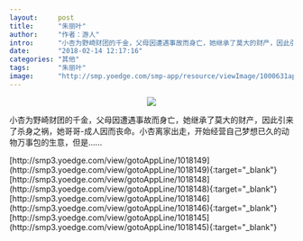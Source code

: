 ```yaml
---
layout:     post
title:      "朱丽叶"
author:     "作者：游人"
intro:      "小杏为野崎财团的千金，父母因遭遇事故而身亡，她继承了莫大的财产，因此引来了杀身之祸，她哥哥-成人因而丧命。小杏离家出走，开始经营自己梦想已久的动物万事包的生意，但是......"
date:       "2018-02-14 12:17:16"
categories: "其他"
tags:       "朱丽叶"
image:      "http://smp.yoedge.com/smp-app/resource/viewImage/1000631appline.png"
---
```

<div style="text-align: center">
<p><img src="http://smp.yoedge.com/smp-app/resource/viewImage/1000631appline.png"/></p>
</div>
<p class="post-meta">
<span>小杏为野崎财团的千金，父母因遭遇事故而身亡，她继承了莫大的财产，因此引来了杀身之祸，她哥哥-成人因而丧命。小杏离家出走，开始经营自己梦想已久的动物万事包的生意，但是......</span>
</p>
[http://smp3.yoedge.com/view/gotoAppLine/1018149](http://smp3.yoedge.com/view/gotoAppLine/1018149){:target="_blank"}
[http://smp3.yoedge.com/view/gotoAppLine/1018148](http://smp3.yoedge.com/view/gotoAppLine/1018148){:target="_blank"}
[http://smp3.yoedge.com/view/gotoAppLine/1018146](http://smp3.yoedge.com/view/gotoAppLine/1018146){:target="_blank"}
[http://smp3.yoedge.com/view/gotoAppLine/1018145](http://smp3.yoedge.com/view/gotoAppLine/1018145){:target="_blank"}


